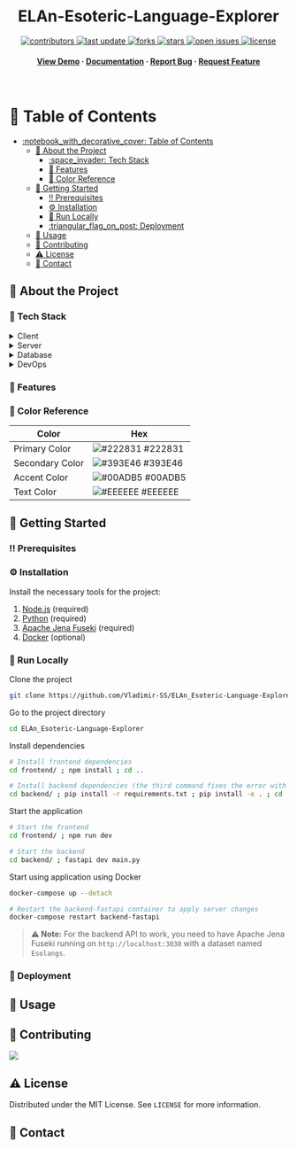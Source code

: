 <div align="center">

  <h1>ELAn-Esoteric-Language-Explorer</h1>

<!-- Badges -->
<p>
  <a href="https://github.com/Vladimir-SS/ELAn_Esoteric-Language-Explorer/graphs/contributors">
    <img src="https://img.shields.io/github/contributors/Vladimir-SS/ELAn_Esoteric-Language-Explorer" alt="contributors" />
  </a>
  <a href="">
    <img src="https://img.shields.io/github/last-commit/Vladimir-SS/ELAn_Esoteric-Language-Explorer" alt="last update" />
  </a>
  <a href="https://github.com/Vladimir-SS/ELAn_Esoteric-Language-Explorer/network/members">
    <img src="https://img.shields.io/github/forks/Vladimir-SS/ELAn_Esoteric-Language-Explorer" alt="forks" />
  </a>
  <a href="https://github.com/Vladimir-SS/ELAn_Esoteric-Language-Explorer/stargazers">
    <img src="https://img.shields.io/github/stars/Vladimir-SS/ELAn_Esoteric-Language-Explorer" alt="stars" />
  </a>
  <a href="https://github.com/Vladimir-SS/ELAn_Esoteric-Language-Explorer/issues/">
    <img src="https://img.shields.io/github/issues/Vladimir-SS/ELAn_Esoteric-Language-Explorer" alt="open issues" />
  </a>
  <a href="https://github.com/Vladimir-SS/ELAn_Esoteric-Language-Explorer/blob/master/LICENSE">
    <img src="https://img.shields.io/github/license/Vladimir-SS/ELAn_Esoteric-Language-Explorer.svg" alt="license" />
  </a>
</p>

<h4>
    <a href="https://github.com/Vladimir-SS/ELAn_Esoteric-Language-Explorer/">View Demo</a>
  <span> · </span>
    <a href="https://github.com/Vladimir-SS/ELAn_Esoteric-Language-Explorer/tree/main/documentation">Documentation</a>
  <span> · </span>
    <a href="https://github.com/Vladimir-SS/ELAn_Esoteric-Language-Explorer/issues/">Report Bug</a>
  <span> · </span>
    <a href="https://github.com/Vladimir-SS/ELAn_Esoteric-Language-Explorer/issues/">Request Feature</a>
  </h4>
</div>

<br />

<!-- Table of Contents -->
# :notebook_with_decorative_cover: Table of Contents

- [:notebook\_with\_decorative\_cover: Table of Contents](#notebook_with_decorative_cover-table-of-contents)
  - [:star2: About the Project](#star2-about-the-project)
    - [:space\_invader: Tech Stack](#space_invader-tech-stack)
    - [:dart: Features](#dart-features)
    - [:art: Color Reference](#art-color-reference)
  - [:toolbox: Getting Started](#toolbox-getting-started)
    - [:bangbang: Prerequisites](#bangbang-prerequisites)
    - [:gear: Installation](#gear-installation)
    - [:running: Run Locally](#running-run-locally)
    - [:triangular\_flag\_on\_post: Deployment](#triangular_flag_on_post-deployment)
  - [:eyes: Usage](#eyes-usage)
  - [:wave: Contributing](#wave-contributing)
  - [:warning: License](#warning-license)
  - [:handshake: Contact](#handshake-contact)



<!-- About the Project -->
## :star2: About the Project


<!-- Screenshots -->
<!-- ### :camera: Screenshots

<div align="center">
  <img src="https://placehold.co/600x400?text=Your+Screenshot+here" alt="screenshot" />
</div> -->


<!-- TechStack -->
### :space_invader: Tech Stack

<details>
  <summary>Client</summary>
  <ul>
    <li><a href="https://www.typescriptlang.org/">Typescript</a></li>
    <li><a href="https://reactjs.org/">React.js</a></li>
    <li><a href="https://vitejs.dev/">Vite</a></li>
  </ul>
</details>

<details>
  <summary>Server</summary>
  <ul>
    <li><a href="https://fastapi.tiangolo.com/">FastAPI</a></li>
  </ul>
</details>

<details>
<summary>Database</summary>
  <ul>
    <li><a href="https://jena.apache.org/documentation/fuseki2/">Apache Jena Fuseki</a></li>
  </ul>
</details>

<details>
<summary>DevOps</summary>
  <ul>
    <li><a href="https://www.docker.com/">Docker</a></li>
  </ul>
</details>

<!-- Features -->
### :dart: Features

<!-- - Feature 1
- Feature 2
- Feature 3 -->

<!-- Color Reference -->
### :art: Color Reference

| Color           | Hex                                                              |
| --------------- | ---------------------------------------------------------------- |
| Primary Color   | ![#222831](https://via.placeholder.com/10/222831?text=+) #222831 |
| Secondary Color | ![#393E46](https://via.placeholder.com/10/393E46?text=+) #393E46 |
| Accent Color    | ![#00ADB5](https://via.placeholder.com/10/00ADB5?text=+) #00ADB5 |
| Text Color      | ![#EEEEEE](https://via.placeholder.com/10/EEEEEE?text=+) #EEEEEE |


<!-- Env Variables -->
<!-- ### :key: Environment Variables

To run this project, you will need to add the following environment variables to your .env file

`API_KEY`

`ANOTHER_API_KEY` -->

<!-- Getting Started -->
## 	:toolbox: Getting Started

<!-- Prerequisites -->
### :bangbang: Prerequisites

<!-- Installation -->
### :gear: Installation

Install the necessary tools for the project:

1. [Node.js](https://nodejs.org/) (required)
2. [Python](https://www.python.org/) (required)
3. [Apache Jena Fuseki](https://jena.apache.org/download/) (required)
4. [Docker](https://www.docker.com/) (optional)

<!-- Running Tests -->
<!-- ### :test_tube: Running Tests

To run tests, run the following command

```bash
  yarn test test
``` -->

<!-- Run Locally -->
### :running: Run Locally

Clone the project

```bash
git clone https://github.com/Vladimir-SS/ELAn_Esoteric-Language-Explorer.git
```

Go to the project directory

```bash
cd ELAn_Esoteric-Language-Explorer
```

Install dependencies

```bash
# Install frontend dependencies
cd frontend/ ; npm install ; cd ..

# Install backend dependencies (the third command fixes the error with packages not being found)
cd backend/ ; pip install -r requirements.txt ; pip install -e . ; cd ..
```

Start the application

```bash
# Start the frontend
cd frontend/ ; npm run dev

# Start the backend
cd backend/ ; fastapi dev main.py
```

Start using application using Docker

```bash
docker-compose up --detach

# Restart the backend-fastapi container to apply server changes
docker-compose restart backend-fastapi
```

> **⚠️ Note:** For the backend API to work, you need to have Apache Jena Fuseki running on `http://localhost:3030` with a dataset named `Esolangs`.

<!-- Deployment -->
### :triangular_flag_on_post: Deployment

<!-- To deploy this project run

```bash
  yarn deploy
``` -->


<!-- Usage -->
## :eyes: Usage

<!-- Use this space to tell a little more about your project and how it can be used. Show additional screenshots, code samples, demos or link to other resources.


```javascript
import Component from 'my-project'

function App() {
  return <Component />
}
``` -->

<!-- Roadmap -->
<!-- ## :compass: Roadmap

* [x] Todo 1
* [ ] Todo 2 -->


<!-- Contributing -->
## :wave: Contributing

<a href="https://github.com/Vladimir-SS/ELAn_Esoteric-Language-Explorer/graphs/contributors">
  <img src="https://contrib.rocks/image?repo=Vladimir-SS/ELAn_Esoteric-Language-Explorer" />
</a>

<!-- Code of Conduct -->
<!-- ### :scroll: Code of Conduct

Please read the [Code of Conduct](https://github.com/Vladimir-SS/ELAn_Esoteric-Language-Explorer/blob/master/CODE_OF_CONDUCT.md) -->

<!-- FAQ -->
<!-- ## :grey_question: FAQ

- Question 1

  + Answer 1

- Question 2

  + Answer 2 -->


<!-- License -->
## :warning: License

Distributed under the MIT License. See `LICENSE` for more information.


<!-- Contact -->
## :handshake: Contact

<!-- Your Name - email@email_client.com -->


<!-- Acknowledgments -->
<!-- ## :gem: Acknowledgements -->

